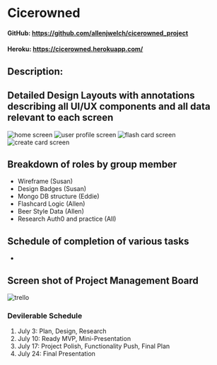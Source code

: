# Cicerowned

#### GitHub: https://github.com/allenjwelch/cicerowned_project
#### Heroku: https://cicerowned.herokuapp.com/

## Description:


## Detailed Design Layouts with annotations describing all UI/UX components and all data relevant to each screen
![home screen](/public/images/#.png)
![user profile screen](/public/images/#.png)
![flash card screen](/public/images/#.png)
![create card screen](/public/images/#.png)


## Breakdown of roles by group member
- Wireframe (Susan)
- Design Badges (Susan)
- Mongo DB structure (Eddie)
- Flashcard Logic (Allen)
- Beer Style Data (Allen)
- Research Auth0 and practice (All)

## Schedule of completion of various tasks
- 

## Screen shot of Project Management Board
![trello](/public/images/#.png)


### Devilerable Schedule
1. July 3: Plan, Design, Research
2. July 10: Ready MVP, Mini-Presentation
3. July 17: Project Polish, Functionality Push, Final Plan
4. July 24: Final Presentation
